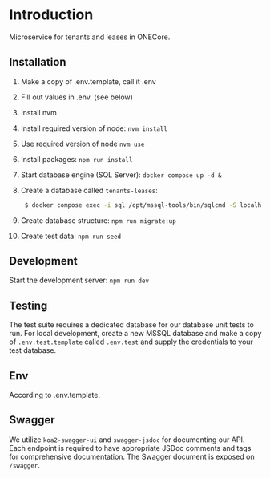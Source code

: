 # Introduction

Microservice for tenants and leases in ONECore.

## Installation

1. Make a copy of .env.template, call it .env
2. Fill out values in .env. (see below)
3. Install nvm
4. Install required version of node: `nvm install`
5. Use required version of node `nvm use`
6. Install packages: `npm run install`
7. Start database engine (SQL Server): `docker compose up -d &`
8. Create a database called `tenants-leases`:

   ```sh
    $ docker compose exec -i sql /opt/mssql-tools/bin/sqlcmd -S localhost -U SA -P $LEASING_DATABASE__PASSWORD -Q "CREATE DATABASE [tenants-leases];"
    ```

9. Create database structure: `npm run migrate:up`
10. Create test data: `npm run seed`

## Development

Start the development server: `npm run dev`

## Testing

The test suite requires a dedicated database for our database unit tests to run.
For local development, create a new MSSQL database and make a copy of `.env.test.template` called `.env.test` and supply
the credentials to your test database.

## Env

According to .env.template.

## Swagger

We utilize `koa2-swagger-ui` and `swagger-jsdoc` for documenting our API. Each endpoint is required to have appropriate
JSDoc comments and tags for comprehensive documentation. The Swagger document is exposed on `/swagger`.
